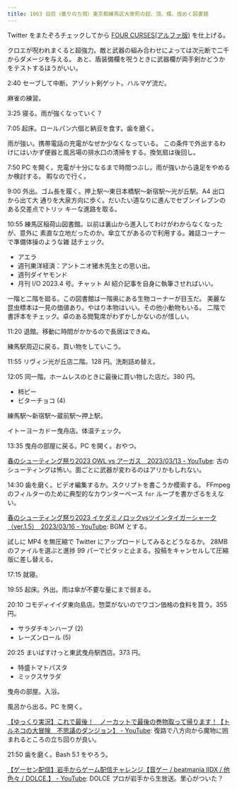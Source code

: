 ```yaml
---
title: 1063 日目（曇りのち雨）東京都練馬区大泉町の超、頂、蝶、煌めく図書館
---
```


Twitter をまたぞろチェックしてから [FOUR CURSES(アルファ版)][dtp23a] を仕上げる。

クロエが呪われまくると超強力。敵と武器の組み合わせによっては次元断で二千からダメージを与える。
あと、盾装備欄を呪うときに武器欄が両手剣かどうかをテストするほうがいい。

2:40 セーブして中断。アゾット剣ゲット。ハルマゲ流だ。

麻雀の練習。

3:25 寝る。雨が強くなっていく？

7:05 起床。ロールパン六個と納豆を食す。歯を磨く。

雨が強い。携帯電話の充電がなぜか少なくなっている。
この条件で外出するわけにはいかず便器と風呂場の排水口の清掃をする。換気扇は後回し。

7:50 PC を開く。充電が十分になるまで時間つぶし。雨が強いから遠足をやめるか検討する。
暇なので行く。

9:00 外出。ゴム長を履く。押上駅～東日本橋駅～新宿駅～光が丘駅。A4 出口から出て大
通りを大泉方向に歩く。だいたい道なりに進んでセブンイレブンのある交差点でトリッ
キーな進路を取る。

<blockquote class="twitter-tweet"
  data-conversation="none"
  data-media-max-width="480" data-theme="dark" data-align="center">
<a href="https://twitter.com/showa_yojyo/status/1639519844952576001"></a>
</blockquote>

10:55 練馬区稲荷山図書館。以前は裏山から進入してわけがわからなくなったが、意外に
素直な立地だったのか。傘立てがあるので利用する。雑誌コーナーで準備体操のような雑
誌チェック。

* アエラ
* 週刊東洋経済：アントニオ猪木先生との思い出。
* 週刊ダイヤモンド
* 月刊 I/O 2023.4 号。チャット AI 紹介記事を自身に執筆させればいい。

一階と二階を廻る。この図書館は一階奥にある生物コーナーが目玉だ。
美麗な昆虫標本は一見の価値あり。やはり本物はいい。その他小動物もいる。
二階で書評本をチェック。卓のある閲覧席がわずかしかないのが惜しい。

11:20 退館。移動に時間がかかるので長居はできぬ。

練馬駅周辺に戻る。買い物をしていこう。

11:55 リヴィン光が丘店二階。128 円。洗剤詰め替え。

12:05 同一階。ホームレスのときに最後に買い物した店だ。380 円。

* 柿ピー
* ビターチョコ (4)

練馬駅～新宿駅～蔵前駅～押上駅。

イトーヨーカドー曳舟店。体温チェック。

13:35 曳舟の部屋に戻る。PC を開く。おやつ。

[春のシューティング祭り2023 OWL vs アーガス　2023/03/13 - YouTube](https://www.youtube.com/watch?v=0UiP5RPf-kE):
古のシューティングは怖い。面ごとに武器が変わるのはアリかもしれない。

14:30 歯を磨く。ビデオ編集するか。スクリプトを書こうか模索する。
FFmpeg のフィルターのために典型的なカウンターベース `for` ループを書かざるをえない。

[春のシューティング祭り2023 イケダミノロックvsツインタイガーシャーク（ver.1.5）　2023/03/16 - YouTube](https://www.youtube.com/watch?v=FEb1pKWCEuE):
BGM とする。

試しに MP4 を無圧縮で Twitter にアップロードしてみるとどうなるか。
28MB のファイルを選ぶと進捗 99 パーでピタッと止まる。投稿をキャンセルして圧縮版に差し替える。

17:15 就寝。

19:55 起床。外出。雨は傘が不要な量にまで弱まる。

20:10 コモディイイダ東向島店。惣菜がないのでワゴン価格の食料を買う。355 円。

* サラダチキンハーブ (2)
* レーズンロール (5)

20:25 まいばすけっと東武曳舟駅西店。373 円。

* 特盛トマトパスタ
* ミックスサラダ

曳舟の部屋。入浴。

風呂から出る。PC を開く。

[【ゆっくり実況】これで最後！　ノーカットで最後の巻物取って帰ります！【トルネコの大冒険　不思議のダンジョン】 - YouTube](https://www.youtube.com/watch?v=bA-exO4MEPQ):
復路で八方向から魔物に囲まれるところの立ち回りが良い。

21:50 歯を磨く。Bash 5.1 をやろう。

[【ゲーセン配信】岩手からゲーム配信チャレンジ【音ゲー / beatmania IIDX / 他色々 / DOLCE.】 - YouTube](https://www.youtube.com/watch?v=jIcASeP6W8w):
DOLCE プロが岩手から生放送。里心がついた？

[dtp23a]: https://wodifes.net/game/show/520
